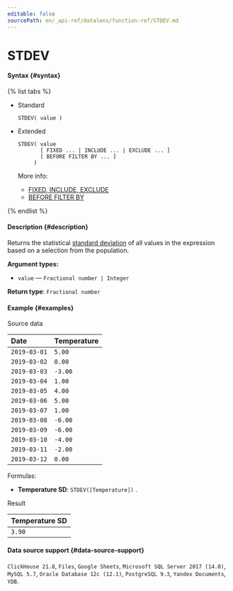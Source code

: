 ```yaml
---
editable: false
sourcePath: en/_api-ref/datalens/function-ref/STDEV.md
---
```


# STDEV



#### Syntax {#syntax}

{% list tabs %}

- Standard

  ```
  STDEV( value )
  ```

- Extended

  ```
  STDEV( value
         [ FIXED ... | INCLUDE ... | EXCLUDE ... ]
         [ BEFORE FILTER BY ... ]
       )
  ```

  More info:
  - [FIXED, INCLUDE, EXCLUDE](aggregation-functions.md#syntax-lod)
  - [BEFORE FILTER BY](aggregation-functions.md#syntax-before-filter-by)

{% endlist %}

#### Description {#description}
Returns the statistical [standard deviation](https://en.wikipedia.org/wiki/Standard_deviation) of all values in the expression based on a selection from the population.

**Argument types:**
- `value` — `Fractional number | Integer`


**Return type**: `Fractional number`

#### Example {#examples}




Source data

| **Date**     | **Temperature**   |
|:-------------|:------------------|
| `2019-03-01` | `5.00`            |
| `2019-03-02` | `0.00`            |
| `2019-03-03` | `-3.00`           |
| `2019-03-04` | `1.00`            |
| `2019-03-05` | `4.00`            |
| `2019-03-06` | `5.00`            |
| `2019-03-07` | `1.00`            |
| `2019-03-08` | `-6.00`           |
| `2019-03-09` | `-6.00`           |
| `2019-03-10` | `-4.00`           |
| `2019-03-11` | `-2.00`           |
| `2019-03-12` | `0.00`            |

Formulas:

- **Temperature SD**: `STDEV([Temperature])` .


Result

| **Temperature SD**   |
|:---------------------|
| `3.90`               |




#### Data source support {#data-source-support}

`ClickHouse 21.8`, `Files`, `Google Sheets`, `Microsoft SQL Server 2017 (14.0)`, `MySQL 5.7`, `Oracle Database 12c (12.1)`, `PostgreSQL 9.3`, `Yandex Documents`, `YDB`.
